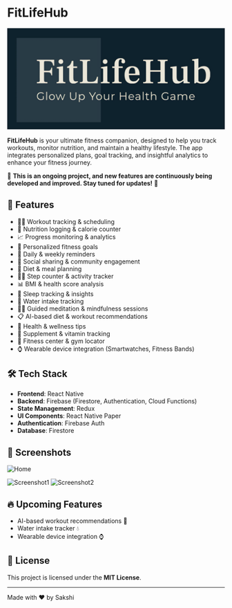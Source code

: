 # FitLifeHub

![FitLifeHub Banner](./app/assets/images/logo_wix.png)

**FitLifeHub** is your ultimate fitness companion, designed to help you track workouts, monitor nutrition, and maintain a healthy lifestyle. The app integrates personalized plans, goal tracking, and insightful analytics to enhance your fitness journey.

🚧 **This is an ongoing project, and new features are continuously being developed and improved. Stay tuned for updates!** 🚀

## 🚀 Features

- 🏋️‍♂️ Workout tracking & scheduling
- 🍎 Nutrition logging & calorie counter
- 📈 Progress monitoring & analytics
- 🎯 Personalized fitness goals
- 📅 Daily & weekly reminders
- 🔗 Social sharing & community engagement
- 🥗 Diet & meal planning
- 🏃‍♀️ Step counter & activity tracker
- 📊 BMI & health score analysis
- 🛌 Sleep tracking & insights
- 🚰 Water intake tracking
- 🧘‍♂️ Guided meditation & mindfulness sessions
- 📋 AI-based diet & workout recommendations
- 🏥 Health & wellness tips
- 💊 Supplement & vitamin tracking
- 📍 Fitness center & gym locator
- ⌚ Wearable device integration (Smartwatches, Fitness Bands)

## 🛠️ Tech Stack

- **Frontend**: React Native
- **Backend**: Firebase (Firestore, Authentication, Cloud Functions)
- **State Management**: Redux
- **UI Components**: React Native Paper
- **Authentication**: Firebase Auth
- **Database**: Firestore

## 📸 Screenshots

![Home](./app/assets/images/Login.jpeg)
<!-- ![Data Pages](./app/assets/images/Screenshot1.png)
![Data Pages](./app/assets/images/Screenshot2.png) -->
![Screenshot1](https://github.com/user-attachments/assets/939813c2-c333-4f0f-a2ef-3789472b1059)
![Screenshot2](https://github.com/user-attachments/assets/5343694e-c1d3-4911-a899-4a6ba163e063)

## 🔥 Upcoming Features

- AI-based workout recommendations 🤖
- Water intake tracker 💧
- Wearable device integration ⌚

## 📜 License

This project is licensed under the **MIT License**.

---

Made with ❤️ by Sakshi
